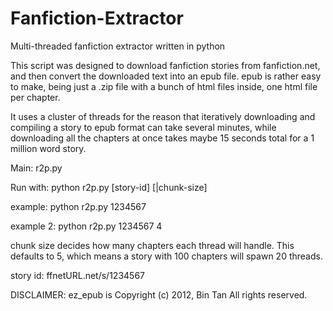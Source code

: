 Fanfiction-Extractor
====================

Multi-threaded fanfiction extractor written in python

This script was designed to download fanfiction stories from fanfiction.net, and then convert the downloaded text into an epub file. 
epub is rather easy to make, being just a .zip file with a bunch of html files inside, one html file per chapter.

It uses a cluster of threads for the reason that iteratively downloading and compiling a story to epub format can take several minutes, while downloading all the chapters at once takes maybe 15 seconds total for a 1 million word story.

Main: r2p.py

Run with: python r2p.py [story-id] [|chunk-size]

example: python r2p.py 1234567

example 2: python r2p.py 1234567 4

chunk size decides how many chapters each thread will handle. This defaults to 5, which means a story with 100 chapters will spawn 20 threads.

story id: ffnetURL.net/s/1234567

DISCLAIMER:
ez_epub is Copyright (c) 2012, Bin Tan
All rights reserved.

